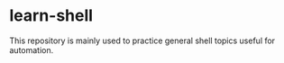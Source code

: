 # learn-shell

This repository is mainly used to practice general shell topics useful for automation.